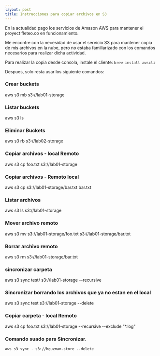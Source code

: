 ```yaml
---
layout: post
title: Instrucciones para copiar archivos en S3
---
```


En la actualidad pago los servicios de Amason AWS para mantener el proyect fleteo.co en funcionamiento.

Me encontre con la necesidad de usar el servicio S3 para mantener copia de mis archivos en la nube, pero no estaba familiarizado con los comandos necesarios para realizar dicha actividad.

Para realizar la copia desde consola, instale el cliente:
`brew install awscli`

Despues, solo resta usar los siguiente comandos:

### Crear buckets
aws s3 mb s3://lab01-storage
### Listar buckets
aws s3 ls
### Eliminar Buckets
aws s3 rb s3://lab02-storage
### Copiar archivos - local Remoto
aws s3 cp foo.txt  s3://lab01-storage
### Copiar archivos - Remoto local
aws s3 cp s3://lab01-storage/bar.txt bar.txt
### Listar archivos
aws s3 ls s3://lab01-storage
### Mover archivo remoto
aws s3 mv s3://lab01-storage/foo.txt s3://lab01-storage/bar.txt
### Borrar archivo remoto
aws s3 rm s3://lab01-storage/bar.txt
### sincronizar carpeta
aws s3 sync test/ s3://lab01-storage --recursive
### Sincronizar borrando los archivos que ya no estan en el local
aws s3 sync test s3://lab01-storage --delete
### Copiar carpeta - local Remoto
aws s3 cp foo.txt  s3://lab01-storage --recursive --exclude "*.log"

### Comando suado para Sincronizar.
`aws s3 sync . s3://hguzman-store --delete`
